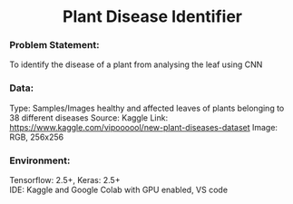 <h1 align="center">Plant Disease Identifier</h1>

### Problem Statement: 
To identify the disease of a plant from analysing the leaf using CNN


### Data: 
Type: Samples/Images healthy and affected leaves of plants belonging to 38 different diseases
 Source: Kaggle
 Link: https://www.kaggle.com/vipoooool/new-plant-diseases-dataset 
 Image: RGB, 256x256

### Environment: 
Tensorflow: 2.5+, Keras: 2.5+  
IDE: Kaggle and Google Colab with GPU enabled, VS code
